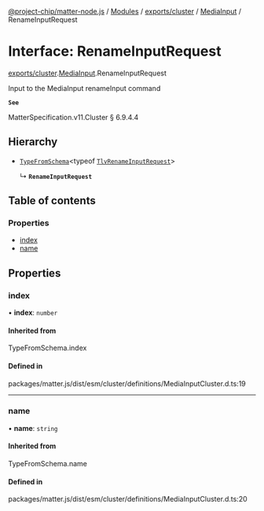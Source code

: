 [@project-chip/matter-node.js](../README.md) / [Modules](../modules.md) / [exports/cluster](../modules/exports_cluster.md) / [MediaInput](../modules/exports_cluster.MediaInput.md) / RenameInputRequest

# Interface: RenameInputRequest

[exports/cluster](../modules/exports_cluster.md).[MediaInput](../modules/exports_cluster.MediaInput.md).RenameInputRequest

Input to the MediaInput renameInput command

**`See`**

MatterSpecification.v11.Cluster § 6.9.4.4

## Hierarchy

- [`TypeFromSchema`](../modules/exports_tlv.md#typefromschema)\<typeof [`TlvRenameInputRequest`](../modules/exports_cluster.MediaInput.md#tlvrenameinputrequest)\>

  ↳ **`RenameInputRequest`**

## Table of contents

### Properties

- [index](exports_cluster.MediaInput.RenameInputRequest.md#index)
- [name](exports_cluster.MediaInput.RenameInputRequest.md#name)

## Properties

### index

• **index**: `number`

#### Inherited from

TypeFromSchema.index

#### Defined in

packages/matter.js/dist/esm/cluster/definitions/MediaInputCluster.d.ts:19

___

### name

• **name**: `string`

#### Inherited from

TypeFromSchema.name

#### Defined in

packages/matter.js/dist/esm/cluster/definitions/MediaInputCluster.d.ts:20
